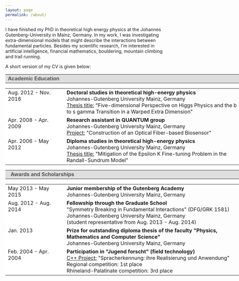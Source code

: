 ```yaml
---
layout: page
permalink: /about/
---
```


I have finished my PhD in theoretical high energy physics at the Johannes Gutenberg-University in Mainz, Germany. In my work, I was investigating extra-dimensional models that might describe the interactions between fundamental particles. Besides my scientific research, I'm interested in artificial intelligence, financial mathematics, bouldering, mountain climbing and trail running.

A short version of my CV is given below:

<table style="text-align: left; width: 740px;" border="0" cellpadding="2" cellspacing="2">
<tr><td style="white-space: nowrap; background-color: rgb(222, 222, 222); width: 800px;">
<b><font color="#555555">Academic Education</font></b></td></tr></table>

<table style="text-align: left; width: 740px;" border="0" cellpadding="2" cellspacing="2">
<tr>
	<td style="white-space: width: 200px; background-color: rgb(255, 255, 255); vertical-align: top;">
		Aug. 2012 - Nov. 2016 <br>
	</td>
	<td style="width: 540px; vertical-align: top;">
	<strong>Doctoral studies in theoretical high-energy physics</strong><br> Johannes-Gutenberg University Mainz, Germany
	<br>
	<u>Thesis title:</u> &quot;Five-dimensional Perspective on Higgs Physics and the b to s gamma Transition in a Warped Extra Dimension&quot;<br>
	</td>
</tr>
<tr>
	<td style="white-space: width: 200px; background-color: rgb(255, 255, 255); vertical-align: top;">
		Apr. 2008 - Apr. 2009 <br>
	</td>
	<td style="width: 540px; vertical-align: top;">
	<strong>Research assistant in QUANTUM group</strong><br> Johannes-Gutenberg University Mainz, Germany
	<br>
	<u>Project:</u> &quot;Construction of an Optical Fiber-based Biosensor&quot;<br>
	</td>
</tr>

<tr>
	<td style="white-space: width: 200px; background-color: rgb(255, 255, 255); vertical-align: top;">
		Apr. 2006 - May 2012 <br>
	</td>
	<td style="width: 540px; vertical-align: top;">
	<strong>Diploma studies in theoretical high-energy physics </strong><br> Johannes-Gutenberg University Mainz, Germany
	<br>
	<u>Thesis title:</u> &quot;Mitigation of the Epsilon K Fine-tuning Problem in the Randall-Sundrum Model&quot;<br>
	</td>
</tr>
</table>

<table style="text-align: left; width: 740px;" border="0" cellpadding="2" cellspacing="2">
<tr>
<td style="white-space: nowrap; background-color: rgb(222, 222, 222); width: 800px;">
<b><font color="#555555">&nbsp; Awards and Scholarships</font></b></td>
</tr>
</table>

<table style="text-align: left; width: 740px;" border="0" cellpadding="2" cellspacing="2">
<tr>
	<td style="white-space: width: 200px; background-color: rgb(255, 255, 255); vertical-align: top;">
		May 2013 - May 2015<br>
	</td>
	<td style="width: 540px; vertical-align: top;">
	<strong>Junior membership of the Gutenberg Academy</strong><br> Johannes-Gutenberg University Mainz, Germany
	<br>
	</td>
</tr>
<tr>
	<td style="white-space: width: 200px; background-color: rgb(255, 255, 255); vertical-align: top;">
		Aug. 2012 - Aug. 2014<br>
		<span style="color:#AAAAAA">
		</span>
	</td>
	<td style="width: 540px; vertical-align: top;">
	<strong>Fellowship through the Graduate School</strong><br>&quot;Symmetry Breaking in Fundamental Interactions&quot; (DFG/GRK 1581)<br>Johannes-Gutenberg University Mainz, Germany<br>(student representative from Aug. 2013 - Aug. 2014)
	<br>
	</td>
</tr>
<tr>
	<td style="white-space: width: 200px; background-color: rgb(255, 255, 255); vertical-align: top;">
		Jan. 2013<br>
	</td>
	<td style="width: 540px; vertical-align: top;">
	<strong>Prize for outstanding diploma thesis of the faculty &quot;Physics, Mathematics and Computer Science&quot;</strong><br>Johannes-Gutenberg University Mainz, Germany
	<br>
	</td>
</tr>
<tr>
	<td style="white-space: width: 200px; background-color: rgb(255, 255, 255); vertical-align: top;">
		Feb. 2004 - Apr. 2004<br>
	</td>
	<td style="width: 540px; vertical-align: top;">
	<strong>Participation in &quot;Jugend forscht&quot; (field technology)</strong>
<br><u>C++ Project:</u> &quot;Spracherkennung: ihre Realisierung und Anwendung&quot;<br>
Regional competition: 1st place<br>
Rhineland-Palatinate competition: 3rd place
	<br>
	</td>
</tr>
</table>
